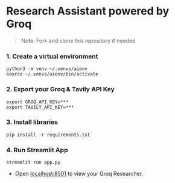 # Research Assistant powered by Groq

> Note: Fork and clone this repository if needed

### 1. Create a virtual environment

```shell
python3 -m venv ~/.venvs/aienv
source ~/.venvs/aienv/bin/activate
```

### 2. Export your Groq & Tavily API Key

```shell
export GROQ_API_KEY=***
export TAVILY_API_KEY=***
```

### 3. Install libraries

```shell
pip install -r requirements.txt
```

### 4. Run Streamlit App

```shell
streamlit run app.py
```

- Open [localhost:8501](http://localhost:8501) to view your Groq Researcher.
